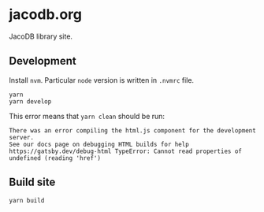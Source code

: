 # jacodb.org

JacoDB library site. 

## Development

Install `nvm`. Particular `node` version is written in `.nvmrc` file.

```
yarn
yarn develop
```

This error means that `yarn clean` should be run:

```
There was an error compiling the html.js component for the development server.
See our docs page on debugging HTML builds for help https://gatsby.dev/debug-html TypeError: Cannot read properties of undefined (reading 'href')
```



## Build site

```
yarn build
```


